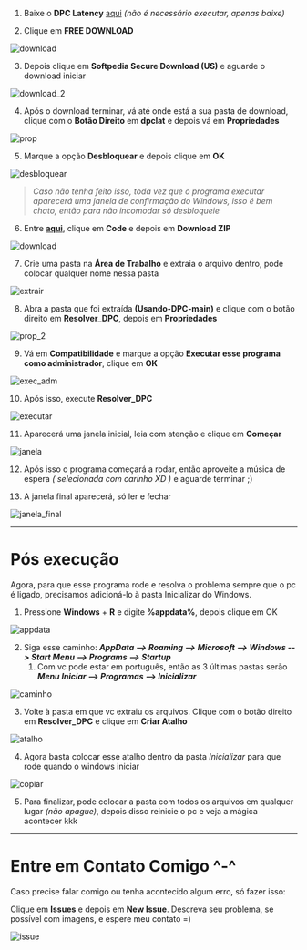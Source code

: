 1. Baixe o **DPC Latency** [aqui](https://www.softpedia.com/get/System/System-Info/DPC-Latency-Checker.shtml) _(não é necessário executar, apenas baixe)_



2. Clique em **FREE DOWNLOAD**

![download](Imagens/download.PNG)

3. Depois clique em **Softpedia Secure Download (US)** e aguarde o download iniciar

![download_2](Imagens/download_2.PNG)

4. Após o download terminar, vá até onde está a sua pasta de download, clique com o **Botão Direito** em **dpclat** e depois vá em **Propriedades**

![prop](Imagens/prop.png)

5. Marque a opção **Desbloquear** e depois clique em **OK**

![desbloquear](Imagens/desbloquear.PNG)

> _Caso não tenha feito isso, toda vez que o programa executar aparecerá uma janela de confirmação do Windows, isso é bem chato, então para não incomodar só desbloqueie_

6. Entre **[aqui](https://github.com/GabrielCoutz/Usando-DPC)**, clique em **Code** e depois em **Download ZIP**

![download](Imagens/download_dpc.PNG)

7. Crie uma pasta na **Área de Trabalho** e extraia o arquivo dentro, pode colocar qualquer nome nessa pasta

![extrair](Imagens/extrair.png)

8. Abra a pasta que foi extraída **(Usando-DPC-main)** e clique com o botão direito em **Resolver_DPC**, depois em **Propriedades**

![prop_2](Imagens/prop_2.png)

9. Vá em **Compatibilidade** e marque a opção **Executar esse programa como administrador**, clique em **OK**

![exec_adm](Imagens/exec_adm.PNG)

10. Após isso, execute **Resolver_DPC**

![executar](Imagens/executar.PNG)

11. Aparecerá uma janela inicial, leia com atenção e clique em **Começar**

![janela](Imagens/janela.PNG)

12. Após isso o programa começará a rodar, então aproveite a música de espera _( selecionada com carinho XD )_ e aguarde terminar ;)

13. A janela final aparecerá, só ler e fechar

![janela_final](Imagens/janela_final.PNG)

<hr>

<h1>Pós execução</h1>

Agora, para que esse programa rode e resolva o problema sempre que o pc é ligado, precisamos adicioná-lo à pasta Inicializar do Windows.

1. Pressione **Windows** + **R** e digite **%appdata%**, depois clique em OK

![appdata](Imagens/appdata.PNG)

2. Siga esse caminho: **_AppData --> Roaming --> Microsoft  --> Windows  --> Start Menu  --> Programs  --> Startup_**
   1. Com vc pode estar em português, então as 3 últimas pastas serão **_Menu Iniciar --> Programas --> Inicializar_**

![caminho](Imagens/caminho.PNG)

3. Volte à pasta em que vc extraiu os arquivos. Clique com o botão direito em **Resolver_DPC** e clique em **Criar Atalho**

![atalho](Imagens/atalho.png)

4. Agora basta colocar esse atalho dentro da pasta _Inicializar_ para que rode quando o windows iniciar

![copiar](Imagens/copiar.png)

5. Para finalizar, pode colocar a pasta com todos os arquivos em qualquer lugar _(não apague)_, depois disso reinicie o pc e veja a mágica acontecer kkk

<hr>

<h1>Entre em Contato Comigo ^-^</h1>
Caso precise falar comigo ou tenha acontecido algum erro, só fazer isso:

Clique em **Issues** e depois em **New Issue**. Descreva seu problema, se possível com imagens, e espere meu contato =)

![issue](Imagens/issue.PNG)
